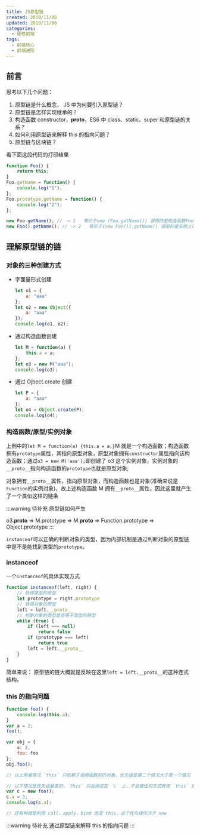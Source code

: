 ```yaml
---
title: JS原型链
created: 2019/11/06
updated: 2019/11/06
categories:
  - 硬核前端
tags:
  - 前端核心
  - 前端进阶
---
```


## 前言

思考以下几个问题：

1. 原型链是什么概念， JS 中为何要引入原型链？
2. 原型链是怎样实现继承的？
3. 构造函数 constructor，**proto**，ES6 中 class、static、super 和原型链的关系？
4. 如何利用原型链来解释 this 的指向问题？
5. 原型链与区块链？

看下面这段代码的打印结果

```js
function Foo() {
    return this;
}
Foo.getName = function() {
    console.log("1");
};
Foo.prototype.getName = function() {
    console.log("2");
};

new Foo.getName(); // -> 1   等价于new (Foo.getName()) 调用的是构造函数Foo本身的getName方法
new Foo().getName(); // -> 2   等价于(new Foo()).getName() 调用的是实例上(原型上)的getName方法
```

## 理解原型链的链

### 对象的三种创建方式

-   字面量形式创建

    ```js
    let o1 = {
        a: "aaa"
    };
    let o2 = new Object({
        a: "aaa"
    });
    console.log(o1, o2);
    ```

-   通过构造函数创建

    ```js
    let M = function(a) {
        this.a = a;
    };
    let o3 = new M("aaa");
    console.log(o3);
    ```

-   通过 Ojbect.create 创建

    ```js
    let P = {
        a: "aaa"
    };
    let o4 = Object.create(P);
    console.log(o4);
    ```

### 构造函数/原型/实例对象

上例中的`let M = function(a) {this.a = a;}`M 就是一个构造函数；构造函数拥有`prototype`属性，其指向原型对象，原型对象拥有`constructor`属性指向该构造函数；通过`o3 = new M('aaa');`即创建了 o3 这个实例对象，实例对象的`__proto__`指向构造函数的`prototype`也就是原型对象;

对象拥有`__proto__`属性，指向原型对象，而构造函数也是对象(准确来说是`Function`的实例对象)，故上述构造函数 M 拥有`__proto__`属性，因此这里就产生了一个类似这样的链条

:::warning 待补充
原型链如何产生

o3.**proto** => M.prototype =>
M.**proto** => Function.prototype => Object.prototype
:::

`instanceof`可以正确的判断对象的类型，因为内部机制是通过判断对象的原型链中是不是能找到类型的`prototype`。

### instanceof

一个`instanceof`的具体实现方式

```js
function instanceof(left, right) {
    // 获得类型的原型
    let prototype = right.prototype
    // 获得对象的原型
    left = left.__proto__
    // 判断对象的类型是否等于类型的原型
    while (true) {
    	if (left === null)
    		return false
    	if (prototype === left)
    		return true
    	left = left.__proto__
    }
}
```

简单来说： 原型链的链大概就是反映在这里`left = left.__proto__`的这种连式结构。

### this 的指向问题

```js
function foo() {
    console.log(this.a);
}
var a = 2;
foo();

var obj = {
    a: 2,
    foo: foo
};
obj.foo();

// 以上两者情况 `this` 只依赖于调用函数前的对象，优先级是第二个情况大于第一个情况

// 以下情况是优先级最高的，`this` 只会绑定在 `c` 上，不会被任何方式修改 `this` 指向
var c = new foo();
c.a = 3;
console.log(c.a);

// 还有种就是利用 call，apply，bind 改变 this，这个优先级仅次于 new
```

:::warning 待补充
通过原型链来解释 this 的指向问题
:::

